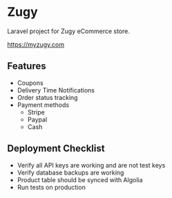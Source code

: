 # Zugy

Laravel project for Zugy eCommerce store.

https://myzugy.com

## Features
* Coupons
* Delivery Time Notifications
* Order status tracking
* Payment methods
  * Stripe
  * Paypal
  * Cash

## Deployment Checklist

* Verify all API keys are working and are not test keys
* Verify database backups are working
* Product table should be synced with Algolia
* Run tests on production